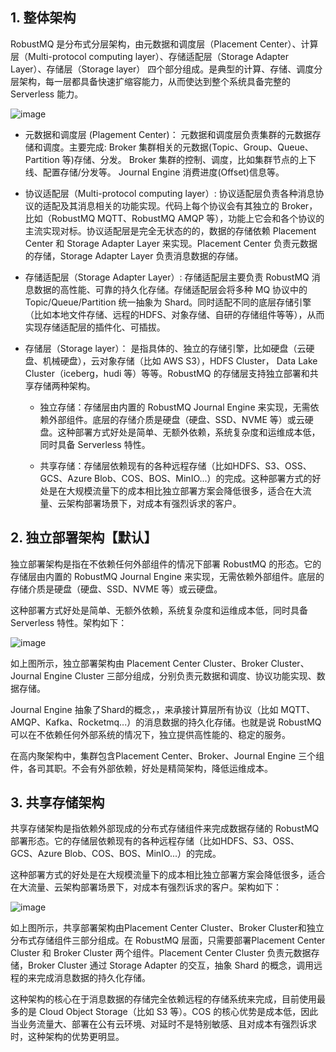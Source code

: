 ## 1. 整体架构
RobustMQ 是分布式分层架构，由元数据和调度层（Placement Center）、计算层（Multi-protocol computing layer）、存储适配层（Storage Adapter Layer）、存储层（Storage layer） 四个部分组成。是典型的计算、存储、调度分层架构，每一层都具备快速扩缩容能力，从而使达到整个系统具备完整的 Serverless 能力。

![image](https://uploader.shimo.im/f/EzvImtDnVLmiWMp1.png!thumbnail?accessToken=eyJhbGciOiJIUzI1NiIsImtpZCI6ImRlZmF1bHQiLCJ0eXAiOiJKV1QifQ.eyJleHAiOjE3NDIzNTc4NTEsImZpbGVHVUlEIjoiRWUzMm1FbGFlZWhaejlBMiIsImlhdCI6MTc0MjM1NzU1MSwiaXNzIjoidXBsb2FkZXJfYWNjZXNzX3Jlc291cmNlIiwicGFhIjoiYWxsOmFsbDoiLCJ1c2VySWQiOjQxNTIyNzgwfQ.6xsFSqx8WnH7_y1NhfiSDDIgc-ayAwqNm6DzeNyV5kk)

- 元数据和调度层 (Plagement Center)： 元数据和调度层负责集群的元数据存储和调度。主要完成:
Broker 集群相关的元数据(Topic、Group、Queue、Partition 等)存储、分发。
Broker 集群的控制、调度，比如集群节点的上下线、配置存储/分发等。
Journal Engine 消费进度(Offset)信息等。

- 协议适配层（Multi-protocol computing layer）:  协议适配层负责各种消息协议的适配及其消息相关的功能实现。代码上每个协议会有其独立的 Broker，比如（RobustMQ MQTT、RobustMQ AMQP 等），功能上它会和各个协议的主流实现对标。协议适配层是完全无状态的的，数据的存储依赖 Placement Center 和 Storage Adapter Layer 来实现。Placement Center 负责元数据的存储，Storage Adapter Layer 负责消息数据的存储。

- 存储适配层（Storage Adapter Layer）: 存储适配层主要负责 RobustMQ 消息数据的高性能、可靠的持久化存储。存储适配层会将多种 MQ 协议中的 Topic/Queue/Partition 统一抽象为 Shard。同时适配不同的底层存储引擎（比如本地文件存储、远程的HDFS、对象存储、自研的存储组件等等），从而实现存储适配层的插件化、可插拔。

- 存储层（Storage layer）： 是指具体的、独立的存储引擎，比如硬盘（云硬盘、机械硬盘），云对象存储（比如 AWS S3），HDFS Cluster， Data Lake Cluster（iceberg，hudi 等）等等。RobustMQ 的存储层支持独立部署和共享存储两种架构。

  - 独立存储：存储层由内置的 RobustMQ Journal Engine 来实现，无需依赖外部组件。底层的存储介质是硬盘（硬盘、SSD、NVME 等）或云硬盘。这种部署方式好处是简单、无额外依赖，系统复杂度和运维成本低，同时具备 Serverless 特性。

  - 共享存储：存储层依赖现有的各种远程存储（比如HDFS、S3、OSS、GCS、Azure Blob、COS、BOS、MinIO...）的完成。这种部署方式的好处是在大规模流量下的成本相比独立部署方案会降低很多，适合在大流量、云架构部署场景下，对成本有强烈诉求的客户。

## 2. 独立部署架构【默认】
独立部署架构是指在不依赖任何外部组件的情况下部署 RobustMQ 的形态。它的存储层由内置的 RobustMQ Journal Engine 来实现，无需依赖外部组件。底层的存储介质是硬盘（硬盘、SSD、NVME 等）或云硬盘。

这种部署方式好处是简单、无额外依赖，系统复杂度和运维成本低，同时具备 Serverless 特性。架构如下：

![image](https://uploader.shimo.im/f/dgwor7moOrJevT6f.png!thumbnail?accessToken=eyJhbGciOiJIUzI1NiIsImtpZCI6ImRlZmF1bHQiLCJ0eXAiOiJKV1QifQ.eyJleHAiOjE3NDIzNTc4NTEsImZpbGVHVUlEIjoiRWUzMm1FbGFlZWhaejlBMiIsImlhdCI6MTc0MjM1NzU1MSwiaXNzIjoidXBsb2FkZXJfYWNjZXNzX3Jlc291cmNlIiwicGFhIjoiYWxsOmFsbDoiLCJ1c2VySWQiOjQxNTIyNzgwfQ.6xsFSqx8WnH7_y1NhfiSDDIgc-ayAwqNm6DzeNyV5kk)

如上图所示，独立部署架构由 Placement Center Cluster、Broker Cluster、Journal Engine Cluster 三部分组成，分别负责元数据和调度、协议功能实现、数据存储。

Journal Engine 抽象了Shard的概念，，来承接计算层所有协议（比如 MQTT、AMQP、Kafka、Rocketmq...）的消息数据的持久化存储。也就是说 RobustMQ 可以在不依赖任何外部系统的情况下，独立提供高性能的、稳定的服务。

在高内聚架构中，集群包含Placement Center、Broker、Journal Engine 三个组件，各司其职。不会有外部依赖，好处是精简架构，降低运维成本。

## 3. 共享存储架构
共享存储架构是指依赖外部现成的分布式存储组件来完成数据存储的 RobustMQ 部署形态。它的存储层依赖现有的各种远程存储（比如HDFS、S3、OSS、GCS、Azure Blob、COS、BOS、MinIO...）的完成。

这种部署方式的好处是在大规模流量下的成本相比独立部署方案会降低很多，适合在大流量、云架构部署场景下，对成本有强烈诉求的客户。架构如下：

![image](https://uploader.shimo.im/f/dgwor7moOrJevT6f.png!thumbnail?accessToken=eyJhbGciOiJIUzI1NiIsImtpZCI6ImRlZmF1bHQiLCJ0eXAiOiJKV1QifQ.eyJleHAiOjE3NDIzNTc4NTEsImZpbGVHVUlEIjoiRWUzMm1FbGFlZWhaejlBMiIsImlhdCI6MTc0MjM1NzU1MSwiaXNzIjoidXBsb2FkZXJfYWNjZXNzX3Jlc291cmNlIiwicGFhIjoiYWxsOmFsbDoiLCJ1c2VySWQiOjQxNTIyNzgwfQ.6xsFSqx8WnH7_y1NhfiSDDIgc-ayAwqNm6DzeNyV5kk)

如上图所示，共享部署架构由Placement Center Cluster、Broker Cluster和独立分布式存储组件三部分组成。在 RobustMQ 层面，只需要部署Placement Center Cluster 和 Broker Cluster 两个组件。Placement Center Cluster 负责元数据存储，Broker Cluster 通过 Storage Adapter 的交互，抽象 Shard 的概念，调用远程的来完成消息数据的持久化存储。

这种架构的核心在于消息数据的存储完全依赖远程的存储系统来完成，目前使用最多的是 Cloud Object Storage（比如 S3 等）。COS 的核心优势是成本低，因此当业务流量大、部署在公有云环境、对延时不是特别敏感、且对成本有强烈诉求时，这种架构的优势更明显。